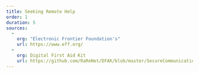 ```yaml
---
title: Seeking Remote Help
order: 1
duration: 5
sources:
  -
    org: "Electronic Frontier Foundation's"
    url: https://www.eff.org/
  -
    org: Digital First Aid Kit
    url: https://github.com/RaReNet/DFAK/blob/master/SecureCommunication.md
---
```

